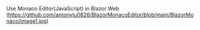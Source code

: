 Use Monaco Editor(JavaScript) in Blazor Web
(https://github.com/antonylu0826/BlazorMonacoEditor/blob/main/BlazorMonaco/image1.jpg)
